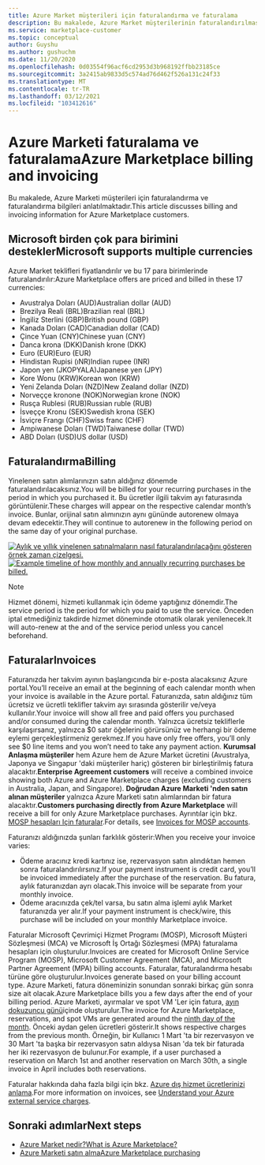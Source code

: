 ```yaml
---
title: Azure Market müşterileri için faturalandırma ve faturalama
description: Bu makalede, Azure Market müşterilerinin faturalandırılmasına ve faturalandırılmasına ilişkin genel sorular açıklanmaktadır.
ms.service: marketplace-customer
ms.topic: conceptual
author: Guyshu
ms.author: gushuchm
ms.date: 11/20/2020
ms.openlocfilehash: 0d03554f96acf6cd2953d3b968192ffbb23185ce
ms.sourcegitcommit: 3a2415ab9833d5c574ad76d462f526a131c24f33
ms.translationtype: MT
ms.contentlocale: tr-TR
ms.lasthandoff: 03/12/2021
ms.locfileid: "103412616"
---
```

# <a name="azure-marketplace-billing-and-invoicing"></a><span data-ttu-id="9f97f-103">Azure Marketi faturalama ve faturalama</span><span class="sxs-lookup"><span data-stu-id="9f97f-103">Azure Marketplace billing and invoicing</span></span>

<span data-ttu-id="9f97f-104">Bu makalede, Azure Marketi müşterileri için faturalandırma ve faturalandırma bilgileri anlatılmaktadır.</span><span class="sxs-lookup"><span data-stu-id="9f97f-104">This article discusses billing and invoicing information for Azure Marketplace customers.</span></span>

## <a name="microsoft-supports-multiple-currencies"></a><span data-ttu-id="9f97f-105">Microsoft birden çok para birimini destekler</span><span class="sxs-lookup"><span data-stu-id="9f97f-105">Microsoft supports multiple currencies</span></span>

<span data-ttu-id="9f97f-106">Azure Market teklifleri fiyatlandırılır ve bu 17 para birimlerinde faturalandırılır:</span><span class="sxs-lookup"><span data-stu-id="9f97f-106">Azure Marketplace offers are priced and billed in these 17 currencies:</span></span>

- <span data-ttu-id="9f97f-107">Avustralya Doları (AUD)</span><span class="sxs-lookup"><span data-stu-id="9f97f-107">Australian dollar (AUD)</span></span>
- <span data-ttu-id="9f97f-108">Brezilya Reali (BRL)</span><span class="sxs-lookup"><span data-stu-id="9f97f-108">Brazilian real (BRL)</span></span>
- <span data-ttu-id="9f97f-109">İngiliz Sterlini (GBP)</span><span class="sxs-lookup"><span data-stu-id="9f97f-109">British pound (GBP)</span></span>
- <span data-ttu-id="9f97f-110">Kanada Doları (CAD)</span><span class="sxs-lookup"><span data-stu-id="9f97f-110">Canadian dollar (CAD)</span></span>
- <span data-ttu-id="9f97f-111">Çince Yuan (CNY)</span><span class="sxs-lookup"><span data-stu-id="9f97f-111">Chinese yuan (CNY)</span></span>
- <span data-ttu-id="9f97f-112">Danca krona (DKK)</span><span class="sxs-lookup"><span data-stu-id="9f97f-112">Danish krone (DKK)</span></span>
- <span data-ttu-id="9f97f-113">Euro (EUR)</span><span class="sxs-lookup"><span data-stu-id="9f97f-113">Euro (EUR)</span></span>
- <span data-ttu-id="9f97f-114">Hindistan Rupisi (ıNR)</span><span class="sxs-lookup"><span data-stu-id="9f97f-114">Indian rupee (INR)</span></span>
- <span data-ttu-id="9f97f-115">Japon yen (JKOPYALA)</span><span class="sxs-lookup"><span data-stu-id="9f97f-115">Japanese yen (JPY)</span></span>
- <span data-ttu-id="9f97f-116">Kore Wonu (KRW)</span><span class="sxs-lookup"><span data-stu-id="9f97f-116">Korean won (KRW)</span></span>
- <span data-ttu-id="9f97f-117">Yeni Zelanda Doları (NZD)</span><span class="sxs-lookup"><span data-stu-id="9f97f-117">New Zealand dollar (NZD)</span></span>
- <span data-ttu-id="9f97f-118">Norveççe kronone (NOK)</span><span class="sxs-lookup"><span data-stu-id="9f97f-118">Norwegian krone (NOK)</span></span>
- <span data-ttu-id="9f97f-119">Rusça Rublesi (RUB)</span><span class="sxs-lookup"><span data-stu-id="9f97f-119">Russian ruble (RUB)</span></span>
- <span data-ttu-id="9f97f-120">İsveççe Kronu (SEK)</span><span class="sxs-lookup"><span data-stu-id="9f97f-120">Swedish krona (SEK)</span></span>
- <span data-ttu-id="9f97f-121">İsviçre Frangı (CHF)</span><span class="sxs-lookup"><span data-stu-id="9f97f-121">Swiss franc (CHF)</span></span>
- <span data-ttu-id="9f97f-122">Ampiwanese Doları (TWD)</span><span class="sxs-lookup"><span data-stu-id="9f97f-122">Taiwanese dollar (TWD)</span></span>
- <span data-ttu-id="9f97f-123">ABD Doları (USD)</span><span class="sxs-lookup"><span data-stu-id="9f97f-123">US dollar (USD)</span></span>

## <a name="billing"></a><span data-ttu-id="9f97f-124">Faturalandırma</span><span class="sxs-lookup"><span data-stu-id="9f97f-124">Billing</span></span>

<span data-ttu-id="9f97f-125">Yinelenen satın alımlarınızın satın aldığınız dönemde faturalandırılacaksınız.</span><span class="sxs-lookup"><span data-stu-id="9f97f-125">You will be billed for your recurring purchases in the period in which you purchased it.</span></span> <span data-ttu-id="9f97f-126">Bu ücretler ilgili takvim ayı faturasında görüntülenir.</span><span class="sxs-lookup"><span data-stu-id="9f97f-126">These charges will appear on the respective calendar month’s invoice.</span></span> <span data-ttu-id="9f97f-127">Bunlar, orijinal satın alımınızın aynı gününde autorenew olmaya devam edecektir.</span><span class="sxs-lookup"><span data-stu-id="9f97f-127">They will continue to autorenew in the following period on the same day of your original purchase.</span></span>

<span data-ttu-id="9f97f-128">[![Aylık ve yıllık yinelenen satınalmaların nasıl faturalandırılacağını gösteren örnek zaman çizelgesi.](media/billing/billing-charges-recurring.png)](media/billing/billing-charges-recurring.png#lightbox)</span><span class="sxs-lookup"><span data-stu-id="9f97f-128">[![Example timeline of how monthly and annually recurring purchases be billed.](media/billing/billing-charges-recurring.png)](media/billing/billing-charges-recurring.png#lightbox)</span></span>

>[!NOTE]
> <span data-ttu-id="9f97f-129">Hizmet dönemi, hizmeti kullanmak için ödeme yaptığınız dönemdir.</span><span class="sxs-lookup"><span data-stu-id="9f97f-129">The service period is the period for which you paid to use the service.</span></span> <span data-ttu-id="9f97f-130">Önceden iptal etmediğiniz takdirde hizmet döneminde otomatik olarak yenilenecek.</span><span class="sxs-lookup"><span data-stu-id="9f97f-130">It will auto-renew at the and of the service period unless you cancel beforehand.</span></span>

## <a name="invoices"></a><span data-ttu-id="9f97f-131">Faturalar</span><span class="sxs-lookup"><span data-stu-id="9f97f-131">Invoices</span></span>

<span data-ttu-id="9f97f-132">Faturanızda her takvim ayının başlangıcında bir e-posta alacaksınız Azure portal.</span><span class="sxs-lookup"><span data-stu-id="9f97f-132">You’ll receive an email at the beginning of each calendar month when your invoice is available in the Azure portal.</span></span> <span data-ttu-id="9f97f-133">Faturanızda, satın aldığınız tüm ücretsiz ve ücretli teklifler takvim ayı sırasında gösterilir ve/veya kullanılır.</span><span class="sxs-lookup"><span data-stu-id="9f97f-133">Your invoice will show all free and paid offers you purchased and/or consumed during the calendar month.</span></span> <span data-ttu-id="9f97f-134">Yalnızca ücretsiz tekliflerle karşılaşırsanız, yalnızca $0 satır öğelerini görürsünüz ve herhangi bir ödeme eylemi gerçekleştirmeniz gerekmez.</span><span class="sxs-lookup"><span data-stu-id="9f97f-134">If you have only free offers, you’ll only see $0 line items and you won’t need to take any payment action.</span></span> <span data-ttu-id="9f97f-135">**Kurumsal Anlaşma müşteriler** hem Azure hem de Azure Market ücretini (Avustralya, Japonya ve Singapur 'daki müşteriler hariç) gösteren bir birleştirilmiş fatura alacaktır.</span><span class="sxs-lookup"><span data-stu-id="9f97f-135">**Enterprise Agreement customers** will receive a combined invoice showing both Azure and Azure Marketplace charges (excluding customers in Australia, Japan, and Singapore).</span></span> <span data-ttu-id="9f97f-136">**Doğrudan Azure Marketi 'nden satın alınan müşteriler** yalnızca Azure Marketi satın alımlarından bir fatura alacaktır.</span><span class="sxs-lookup"><span data-stu-id="9f97f-136">**Customers purchasing directly from Azure Marketplace** will receive a bill for only Azure Marketplace purchases.</span></span> <span data-ttu-id="9f97f-137">Ayrıntılar için bkz. [MOSP hesapları Için faturalar](/azure/cost-management-billing/understand/download-azure-invoice#invoices-for-mosp-billing-accounts).</span><span class="sxs-lookup"><span data-stu-id="9f97f-137">For details, see [Invoices for MOSP accounts](/azure/cost-management-billing/understand/download-azure-invoice#invoices-for-mosp-billing-accounts).</span></span>

<span data-ttu-id="9f97f-138">Faturanızı aldığınızda şunları farklılık gösterir:</span><span class="sxs-lookup"><span data-stu-id="9f97f-138">When you receive your invoice varies:</span></span>

- <span data-ttu-id="9f97f-139">Ödeme aracınız kredi kartınız ise, rezervasyon satın alındıktan hemen sonra faturalandırılırsınız.</span><span class="sxs-lookup"><span data-stu-id="9f97f-139">If your payment instrument is credit card, you’ll be invoiced immediately after the purchase of the reservation.</span></span> <span data-ttu-id="9f97f-140">Bu fatura, aylık faturanızdan ayrı olacak.</span><span class="sxs-lookup"><span data-stu-id="9f97f-140">This invoice will be separate from your monthly invoice.</span></span>
- <span data-ttu-id="9f97f-141">Ödeme aracınızda çek/tel varsa, bu satın alma işlemi aylık Market faturanızda yer alır.</span><span class="sxs-lookup"><span data-stu-id="9f97f-141">If your payment instrument is check/wire, this purchase will be included on your monthly Marketplace invoice.</span></span>

<span data-ttu-id="9f97f-142">Faturalar Microsoft Çevrimiçi Hizmet Programı (MOSP), Microsoft Müşteri Sözleşmesi (MCA) ve Microsoft İş Ortağı Sözleşmesi (MPA) faturalama hesapları için oluşturulur.</span><span class="sxs-lookup"><span data-stu-id="9f97f-142">Invoices are created for Microsoft Online Service Program (MOSP), Microsoft Customer Agreement (MCA), and Microsoft Partner Agreement (MPA) billing accounts.</span></span> <span data-ttu-id="9f97f-143">Faturalar, faturalandırma hesabı türüne göre oluşturulur.</span><span class="sxs-lookup"><span data-stu-id="9f97f-143">Invoices generate based on your billing account type.</span></span> <span data-ttu-id="9f97f-144">Azure Marketi, fatura döneminizin sonundan sonraki birkaç gün sonra size ait olacak.</span><span class="sxs-lookup"><span data-stu-id="9f97f-144">Azure Marketplace bills you a few days after the end of your billing period.</span></span> <span data-ttu-id="9f97f-145">Azure Marketi, ayırmalar ve spot VM 'Ler için fatura, [ayın dokuzuncu günü](/azure/cost-management-billing/understand/download-azure-invoice#invoices-for-mosp-billing-accounts)içinde oluşturulur.</span><span class="sxs-lookup"><span data-stu-id="9f97f-145">The invoice for Azure Marketplace, reservations, and spot VMs are generated around the [ninth day of the month](/azure/cost-management-billing/understand/download-azure-invoice#invoices-for-mosp-billing-accounts).</span></span> <span data-ttu-id="9f97f-146">Önceki aydan gelen ücretleri gösterir.</span><span class="sxs-lookup"><span data-stu-id="9f97f-146">It shows respective charges from the previous month.</span></span> <span data-ttu-id="9f97f-147">Örneğin, bir Kullanıcı 1 Mart 'ta bir rezervasyon ve 30 Mart 'ta başka bir rezervasyon satın aldıysa Nisan 'da tek bir faturada her iki rezervasyon de bulunur.</span><span class="sxs-lookup"><span data-stu-id="9f97f-147">For example, if a user purchased a reservation on March 1st and another reservation on March 30th, a single invoice in April includes both reservations.</span></span>

<span data-ttu-id="9f97f-148">Faturalar hakkında daha fazla bilgi için bkz. [Azure dış hizmet ücretlerinizi anlama](/azure/cost-management-billing/understand/understand-azure-marketplace-charges).</span><span class="sxs-lookup"><span data-stu-id="9f97f-148">For more information on invoices, see [Understand your Azure external service charges](/azure/cost-management-billing/understand/understand-azure-marketplace-charges).</span></span>

## <a name="next-steps"></a><span data-ttu-id="9f97f-149">Sonraki adımlar</span><span class="sxs-lookup"><span data-stu-id="9f97f-149">Next steps</span></span>

- [<span data-ttu-id="9f97f-150">Azure Market nedir?</span><span class="sxs-lookup"><span data-stu-id="9f97f-150">What is Azure Marketplace?</span></span>](azure-marketplace-overview.md)
- [<span data-ttu-id="9f97f-151">Azure Marketi satın alma</span><span class="sxs-lookup"><span data-stu-id="9f97f-151">Azure Marketplace purchasing</span></span>](azure-purchasing-invoicing.md)
